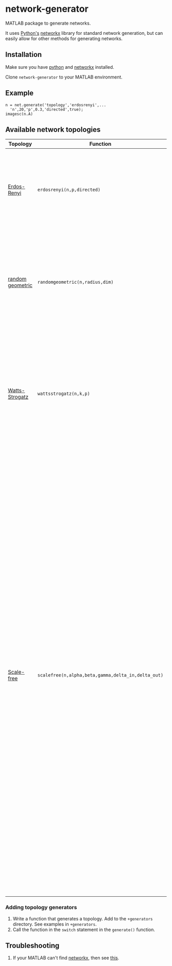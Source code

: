 # network-generator
MATLAB package to generate networks.

It uses [Python's](https://www.python.org/) [networkx](https://networkx.github.io/) library for standard network generation, but can easily allow for other methods for generating networks.

## Installation
Make sure you have [python](https://www.python.org/downloads/) and [networkx](https://networkx.github.io/) installed.

Clone `network-generator` to your MATLAB environment.

## Example
```
n = net.generate('topology','erdosrenyi',...
  'n',20,'p',0.3,'directed',true);
imagesc(n.A)
```

## Available network topologies
|Topology|Function|Parameters|
|---|---|---|
|[Erdos-Renyi](https://networkx.github.io/documentation/stable/reference/generated/networkx.generators.random_graphs.erdos_renyi_graph.html#networkx.generators.random_graphs.erdos_renyi_graph)|`erdosrenyi(n,p,directed)`|<ul><li>*n* (int) - The number of nodes </li><li>*p* (double) - Probability for edge creation </li><li>*directed* (boolean)</li></ul>|
|[random geometric](https://networkx.github.io/documentation/stable/reference/generated/networkx.generators.geometric.random_geometric_graph.html#networkx.generators.geometric.random_geometric_graph)|`randomgeometric(n,radius,dim)`|<ul><li>*n* (int) - Number of nodes or iterable of nodes</li><li>*radius* (float) - Distance threshold value</li><li>*dim* (int, optional) - Dimension of graph</li></ul>|
|[Watts-Strogatz](https://networkx.github.io/documentation/stable/reference/generated/networkx.generators.random_graphs.watts_strogatz_graph.html#networkx.generators.random_graphs.watts_strogatz_graph)|`wattsstrogatz(n,k,p)`|<ul><li>*n* (int) - The number of nodes</li><li>*k* (int) - Each node is joined with its k nearest neighbors in a ring topology</li><li>*p* (float) - The probability of rewiring each edge</li></ul>|
|[Scale-free](https://networkx.github.io/documentation/stable/reference/generated/networkx.generators.directed.scale_free_graph.html#networkx.generators.directed.scale_free_graph)|`scalefree(n,alpha,beta,gamma,delta_in,delta_out)`|<ul><li>*n* (integer) – Number of nodes in graph</li><li>*alpha* (float) – Probability for adding a new node connected to an existing node chosen randomly according to the in-degree distribution. (not yet supported)</li><li>*beta* (float) – Probability for adding an edge between two existing nodes. (not yet supported)</li><li>*gamma* (float) – Probability for adding a new node connected to an existing node chosen randomly according to the out-degree distribution. (not yet supported)</li><li>*delta_in* (float) – Bias for choosing ndoes from in-degree distribution. (not yet supported)</li><li>*delta_out* (float) – Bias for choosing ndoes from out-degree distribution. (not yet supported)</li></ul>|

### Adding topology generators

1. Write a function that generates a topology. Add to the `+generators` directory. See examples in `+generators`.
2. Call the function in the `switch` statement in the `generate()` function.

## Troubleshooting
1. If your MATLAB can't find [networkx](https://networkx.github.io/), then see [this](https://erikreinertsen.com/python3-in-matlab/).
